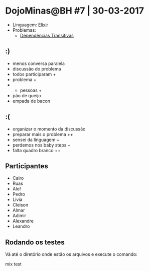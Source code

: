 # DojoMinas@BH #7 | 30-03-2017

- Linguagem: [Elixir](http://www.elixir-lang.org/)
- Problemas:
    - [Dependências Transitivas](http://dojopuzzles.com/problemas/exibe/dependencias-transitivas/)


## :)

- menos conversa paralela
- discussão do problema
- todos participaram +
- problema +
- + pessoas +
- pão de queijo
- empada de bacon

## :(

- organizar o momento da discussão
- preparar mais o problema ++
- sensei da linguagem +
- perdemos nos baby steps +
- falta quadro branco ++

## Participantes

- Cairo
- Ruas
- Alef
- Pedro
- Livia
- Cleison
- Almar
- Adimir
- Alexandre
- Leandro

## Rodando os testes

Vá até o diretório onde estão os arquivos e execute o comando:

   mix test
